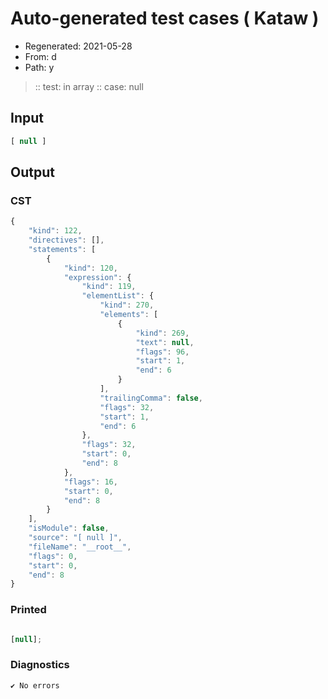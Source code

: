 # Auto-generated test cases ( Kataw )
- Regenerated: 2021-05-28
- From: d
- Path: y
> :: test: in array
> :: case: null
## Input

`````js
[ null ]
`````
## Output

### CST

```javascript
{
    "kind": 122,
    "directives": [],
    "statements": [
        {
            "kind": 120,
            "expression": {
                "kind": 119,
                "elementList": {
                    "kind": 270,
                    "elements": [
                        {
                            "kind": 269,
                            "text": null,
                            "flags": 96,
                            "start": 1,
                            "end": 6
                        }
                    ],
                    "trailingComma": false,
                    "flags": 32,
                    "start": 1,
                    "end": 6
                },
                "flags": 32,
                "start": 0,
                "end": 8
            },
            "flags": 16,
            "start": 0,
            "end": 8
        }
    ],
    "isModule": false,
    "source": "[ null ]",
    "fileName": "__root__",
    "flags": 0,
    "start": 0,
    "end": 8
}
```

### Printed

```javascript

[null];
```

### Diagnostics

```javascript
✔ No errors
```

